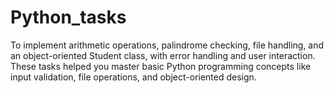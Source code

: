 # Python_tasks
 To implement arithmetic operations, palindrome checking, file handling, and an object-oriented Student class, with error handling and user interaction. These tasks helped you master basic Python programming concepts like input validation, file operations, and object-oriented design.
